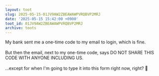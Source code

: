 ```yaml
---
layout: toot
slug: 2025-05-15-01JV9AW2ZBEAWAWPVRQBVP2MRJ
date: '2025-05-15 15:42:00 +0900'
toot_id: 01JV9AW2ZBEAWAWPVRQBVP2MRJ
archive: toots
---
```

<p>My bank sent me a one-time code to my email to login, which is fine.<br><br>But then the email, next to my one-time code, says DO NOT SHARE THIS CODE WITH ANYONE INCLUDING US.<br><br>...except for when I'm going to type it into this form right now, right? 🤦</p>
<div class='gallery'></div>
